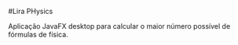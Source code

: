 #Lira PHysics

Aplicação JavaFX desktop para calcular o maior número possível de fórmulas de física.
